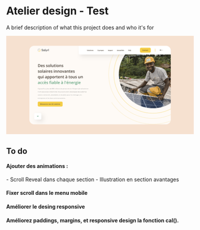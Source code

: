 # Atelier design - Test

A brief description of what this project does and who it's for

![Design preview ](./assets/atelier-design-test-preview.png)

## To do
<h4>Ajouter des animations :</h4>
- Scroll Reveal dans chaque section
- Illustration en section avantages
<br>
<h4>Fixer scroll dans le menu mobile</h4>
<h4>Améliorer le desing responsive</h4>
<h4>Améliorez paddings, margins, et responsive design la fonction cal().</h4>





